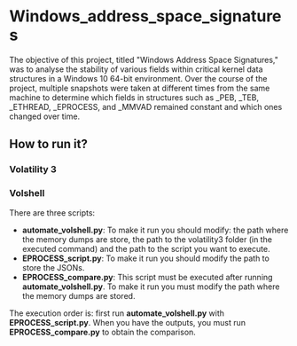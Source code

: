 # Windows_address_space_signatures
The objective of this project, titled "Windows Address Space Signatures," was to analyse the stability of various fields within critical kernel data structures in a Windows 10 64-bit environment. Over the course of the project, multiple snapshots were taken at different times from the same machine to determine which fields in structures such as _PEB, _TEB, _ETHREAD, _EPROCESS, and _MMVAD remained constant and which ones changed over time.
## How to run it?
### Volatility 3

### Volshell
There are three scripts:
  *	**automate_volshell.py**: To make it run you should modify: the path where the memory dumps are store, the path to the volatility3 folder (in the executed command) and the path to the script you want to execute.
  *	**EPROCESS_script.py**: To make it run you should modify the path to store the JSONs.
  *	**EPROCESS_compare.py**: This script must be executed after running **automate_volshell.py**. To make it run you must modify the path where the memory dumps are stored.

The execution order is: first run **automate_volshell.py** with **EPROCESS_script.py**. When you have the outputs, you must run **EPROCESS_compare.py** to obtain the comparison.
